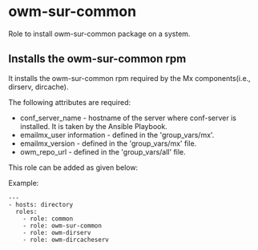 # owm-sur-common

Role to install owm-sur-common package on a system.

## Installs the owm-sur-common rpm 

It installs the owm-sur-common rpm required by the Mx components(i.e., dirserv, dircache).

The following attributes are required:

* conf_server_name - hostname of the server where conf-server is installed. It is taken by the Ansible Playbook.
* emailmx_user information - defined in the 'group_vars/mx'.
* emailmx_version - defined in the 'group_vars/mx' file.
* owm_repo_url - defined in the 'group_vars/all' file.

This role can be added as given below:

Example:

    ---
    - hosts: directory
      roles:
        - role: common
        - role: owm-sur-common
        - role: owm-dirserv
        - role: owm-dircacheserv
